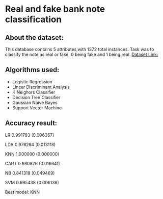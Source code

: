 # Real and fake bank note classification
## About the dataset:
This database contains 5 attributes,with 1372 total instances. Task was to classify the note as real or fake, 0 being fake and 1 being real.
[Dataset Link:](https://archive.ics.uci.edu/ml/datasets/banknote+authentication)

## Algorithms used:
* Logistic Regression
* Linear Discriminant Analysis
* K Neighors Classifier
* Decision Tree Classifier
* Gaussian Naive Bayes
* Support Vector Machine

## Accuracy result:
LR 0.991793 (0.006367)

LDA 0.976264 (0.013118)

KNN 1.000000 (0.000000)

CART 0.980826 (0.016641)

NB 0.841318 (0.049469)

SVM 0.995438 (0.006136)


Best model: KNN
